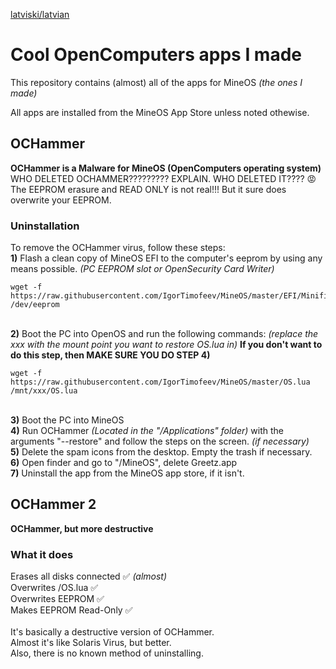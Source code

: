 [latviski/latvian](https://github.com/ocboy3/OC/blob/main/README_LV.md)
# Cool OpenComputers apps I made
This repository contains (almost) all of the apps for MineOS *(the ones I made)*

All apps are installed from the MineOS App Store unless noted othewise.

## OCHammer
**OCHammer is a Malware for MineOS (OpenComputers operating system)**<br>
WHO DELETED OCHAMMER????????? EXPLAIN. WHO DELETED IT???? 😡 The EEPROM erasure and READ ONLY is not real!!! But it sure does overwrite your EEPROM.
### Uninstallation
To remove the OCHammer virus, follow these steps:
<br>**1)** Flash a clean copy of MineOS EFI to the computer's eeprom by using any means possible. *(PC EEPROM slot or OpenSecurity Card Writer)*
```
wget -f https://raw.githubusercontent.com/IgorTimofeev/MineOS/master/EFI/Minified.lua /dev/eeprom
```
<br>**2)** Boot the PC into OpenOS and run the following commands: *(replace the xxx with the mount point you want to restore OS.lua in)* **If you don't want to do this step, then MAKE SURE YOU DO STEP 4)**
<br> 
```
wget -f https://raw.githubusercontent.com/IgorTimofeev/MineOS/master/OS.lua /mnt/xxx/OS.lua
```
<br>**3)** Boot the PC into MineOS
<br>**4)** Run OCHammer *(Located in the "/Applications" folder)* with the arguments "--restore" and follow the steps on the screen. *(if necessary)*
<br>**5)** Delete the spam icons from the desktop. Empty the trash if necessary.
<br>**6)** Open finder and go to "/MineOS", delete Greetz.app
<br>**7)** Uninstall the app from the MineOS app store, if it isn't.

## OCHammer 2
**OCHammer, but more destructive**<br>

### What it does
Erases all disks connected  ✅ *(almost)*<br>
Overwrites /OS.lua ✅<br>
Overwrites EEPROM ✅<br>
Makes EEPROM Read-Only ✅<br>
<br>
It's basically a destructive version of OCHammer.<br>
Almost it's like Solaris Virus, but better.<br>
Also, there is no known method of uninstalling.

